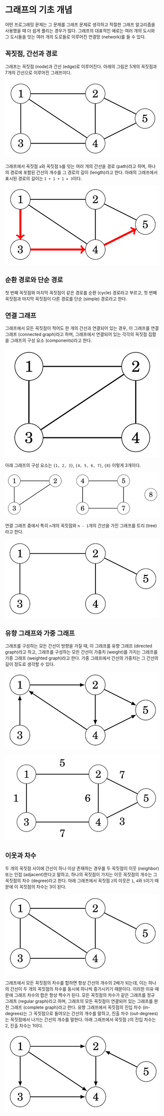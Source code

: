 # 그래프의 기초 개념

어떤 프로그래밍 문제는 그 문제를 그래프 문제로 생각하고 적절한 그래프 알고리즘을 사용했을 때 더 쉽게 풀리는 경우가 많다.
그래프의 대표적인 예로는 여러 개의 도시와 그 도시들을 잇는 여러 개의 도로들로 이루어진 연결망 (network)를 들 수 있다.

## 꼭짓점, 간선과 경로
그래프는 꼭짓점 (node)과 간선 (edge)로 이루어진다. 아래의 그림은 5개의 꼭짓점과 7개의 간선으로 이루어진 그래프이다.

![그래프의 꼭짓점과 간선](./images/01.png)

그래프에서 꼭짓점 `a`와 꼭짓점 `b`를 잇는 여러 개의 간선을 경로 (path)라고 하며, 하나의 경로에 포함된 간선의 개수를 
그 경로의 길이 (length)라고 한다. 아래의 그래프에서 표시된 경로의 길이는 `1 + 1 + 1 = 3`이다.

![그래프 경로의 길이](./images/02.png)

## 순환 경로와 단순 경로

첫 번째 꼭짓점와 마지막 꼭짓점이 같은 경로를 순환 (cycle) 경로라고 부르고, 첫 번째 꼭짓점과 마지막 꼭짓점이 다른 경로를 
단순 (simple) 경로라고 한다.

## 연결 그래프

그래프에서 모든 꼭짓점이 적어도 한 개의 간선과 연결되어 있는 경우, 이 그래프를 연결 그래프 (connected graph)라고 하며,
그래프에서 연결되어 있는 각각의 꼭짓점 집합을 그래프의 구성 요소 (components)라고 한다.

![연결 그래프](./images/03.png)

아래 그래프의 구성 요소는 `{1, 2, 3}`, `{4, 5, 6, 7}`, `{8}` 이렇게 3개이다.

![그래프의 구성 요소](./images/04.png)

연결 그래프 중에서 특히 `n`개의 꼭짓점와 `n - 1`개의 간선을 가진 그래프를 트리 (tree)라고 한다.

![트리 그래프](./images/05.png)

## 유향 그래프와 가중 그래프

그래프를 구성하는 모든 간선이 방향을 가질 때, 이 그래프를 유향 그래프 (directed graph)라고 하고, 그래프를 구성하는
모든 간선이 가중치 (weight)를 가지는 그래프를 가중 그래프 (weighted graph)라고 한다. 가중 그래프에서 간선의 가중치는
그 간선의 길이 정도로 생각할 수 있다.

![유향 그래프](./images/06.png)

![가중 그래프](./images/07.png)

## 이웃과 차수

두 개의 꼭짓점 사이에 간선이 하나 이상 존재하는 경우를 두 꼭짓점이 이웃 (neighbor) 또는 인접 (adjacent)한다고 말하고, 
하나의 꼭짓점이 가지는 이웃 꼭짓점의 개수는 그 꼭짓점의 차수 (degree)라고 한다. 아래 그래프에서 꼭짓점 `2`의 이웃은
`1`, `4`와 `5`이기 때문에 이 꼭짓점의 차수는 3이 된다.

![꼭짓점 `2`의 이웃](./images/08.png)

그래프에서 모든 꼭짓점의 차수를 합하면 항상 간선의 개수의 2배가 되는데, 이는 하나의 간선이 두 개의 꼭짓점의 차수를 동시에 
하나씩 증가시키기 때문이다. 이러한 이유 때문에 그래프 차수의 합은 항상 짝수가 된다. 모든 꼭짓점의 차수가 같은 그래프를 
정규 그래프 (regular graph)라고 하며, 그래프의 모든 꼭짓점이 연결되어 있는 그래프를 완전 그래프 (complete graph)라고 한다. 
유향 그래프에서 꼭짓점의 진입 차수 (in-degrees)는 그 꼭짓점으로 들어오는 간선의 개수를 말하고, 진출 차수 (out-degrees)는 
꼭짓점에서 나가는 간선의 개수를 말한다. 아래 그래프에서 꼭짓점 `2`의 진입 차수는 2, 진출 차수는 1이다.

![꼭짓점 `2`의 진입 차수와 진출 차수](./images/09.png)